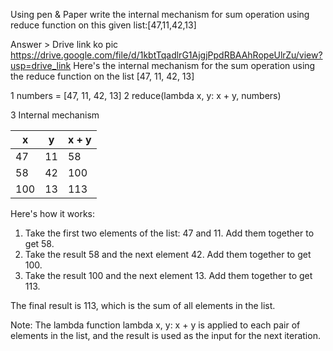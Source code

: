 Using pen & Paper write the internal mechanism for sum operation using  reduce function on this given list:[47,11,42,13]

Answer > Drive link ko pic https://drive.google.com/file/d/1kbtTqadlrG1AjgjPpdRBAAhRopeUlrZu/view?usp=drive_link
Here's the internal mechanism for the sum operation using the reduce function on the list [47, 11, 42, 13]

1 numbers = [47, 11, 42, 13]
2 reduce(lambda x, y: x + y, numbers)

3  Internal mechanism

 x   |  y  |  x + y
-----|-----|------
 47  | 11  |  58
 58  | 42  |  100
 100 | 13  |  113

Here's how it works:

1. Take the first two elements of the list: 47 and 11. Add them together to get 58.
2. Take the result 58 and the next element 42. Add them together to get 100.
3. Take the result 100 and the next element 13. Add them together to get 113.

The final result is 113, which is the sum of all elements in the list.

Note: The lambda function lambda x, y: x + y is applied to each pair of elements in the list, and the result is used as the input for the next iteration.